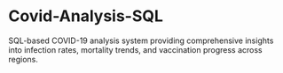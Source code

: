 # Covid-Analysis-SQL
SQL-based COVID-19 analysis system providing comprehensive insights into infection rates, mortality trends, and vaccination progress across regions.

